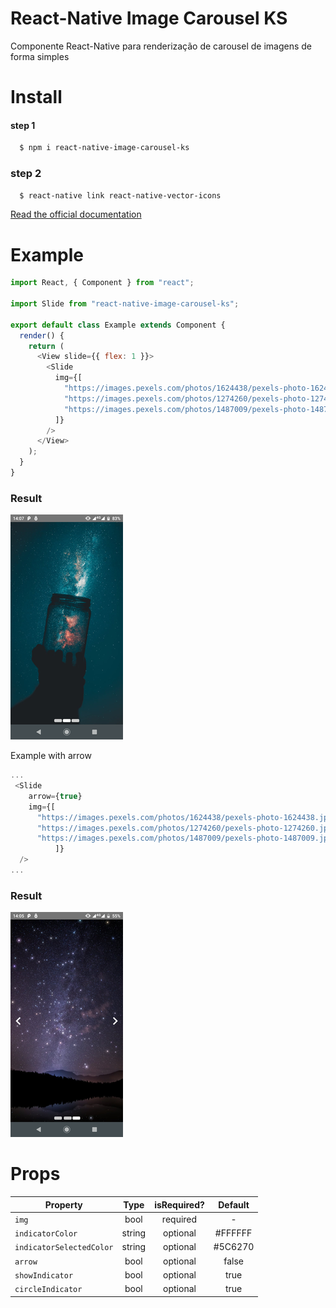 # React-Native Image Carousel KS

Componente React-Native para renderização de carousel de imagens de forma simples

# Install

#### step 1

```sh
  $ npm i react-native-image-carousel-ks
```

### step 2

```sh
  $ react-native link react-native-vector-icons
```

[Read the official documentation](https://github.com/oblador/react-native-vector-icons)

# Example

```js
import React, { Component } from "react";

import Slide from "react-native-image-carousel-ks";

export default class Example extends Component {
  render() {
    return (
      <View slide={{ flex: 1 }}>
        <Slide
          img={[
            "https://images.pexels.com/photos/1624438/pexels-photo-1624438.jpeg?auto=compress&cs=tinysrgb&dpr=2&h=650&w=940",
            "https://images.pexels.com/photos/1274260/pexels-photo-1274260.jpeg?auto=compress&cs=tinysrgb&dpr=2&h=650&w=940",
            "https://images.pexels.com/photos/1487009/pexels-photo-1487009.jpeg?auto=compress&cs=tinysrgb&dpr=2&h=650&w=940"
          ]}
        />
      </View>
    );
  }
}
```

### Result

![alt text](./example/image/one.png "Logo Title Text 1")

Example with arrow

```js
...
 <Slide
    arrow={true}
    img={[
      "https://images.pexels.com/photos/1624438/pexels-photo-1624438.jpeg?auto=compress&cs=tinysrgb&dpr=2&h=650&w=940",
      "https://images.pexels.com/photos/1274260/pexels-photo-1274260.jpeg?auto=compress&cs=tinysrgb&dpr=2&h=650&w=940",
      "https://images.pexels.com/photos/1487009/pexels-photo-1487009.jpeg?auto=compress&cs=tinysrgb&dpr=2&h=650&w=940"
          ]}
  />
...
```

### Result

![alt text](./example/image/two.png "Logo Title Text 1")

# Props

| Property                 |  Type  | isRequired? | Default |
| ------------------------ | :----: | :---------: | :-----: |
| `img`                    |  bool  |  required   |    -    |
| `indicatorColor`         | string |  optional   | #FFFFFF |
| `indicatorSelectedColor` | string |  optional   | #5C6270 |
| `arrow`                  |  bool  |  optional   |  false  |
| `showIndicator`          |  bool  |  optional   |  true   |
| `circleIndicator`        |  bool  |  optional   |  true   |
